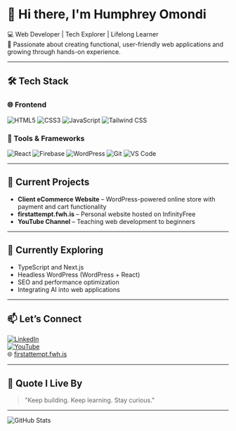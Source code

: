 # 👋 Hi there, I'm Humphrey Omondi

💻 Web Developer | Tech Explorer | Lifelong Learner  
🚀 Passionate about creating functional, user-friendly web applications and growing through hands-on experience.

---

## 🛠️ Tech Stack

### 🌐 Frontend
![HTML5](https://img.shields.io/badge/HTML5-E34F26?style=flat-square&logo=html5&logoColor=white)
![CSS3](https://img.shields.io/badge/CSS3-1572B6?style=flat-square&logo=css3&logoColor=white)
![JavaScript](https://img.shields.io/badge/JavaScript-F7DF1E?style=flat-square&logo=javascript&logoColor=black)
![Tailwind CSS](https://img.shields.io/badge/Tailwind_CSS-38B2AC?style=flat-square&logo=tailwind-css&logoColor=white)

### 🧩 Tools & Frameworks
![React](https://img.shields.io/badge/React-20232A?style=flat-square&logo=react&logoColor=61DAFB)
![Firebase](https://img.shields.io/badge/Firebase-FFCA28?style=flat-square&logo=firebase&logoColor=black)
![WordPress](https://img.shields.io/badge/WordPress-21759B?style=flat-square&logo=wordpress&logoColor=white)
![Git](https://img.shields.io/badge/Git-F05032?style=flat-square&logo=git&logoColor=white)
![VS Code](https://img.shields.io/badge/VS_Code-007ACC?style=flat-square&logo=visual-studio-code&logoColor=white)

---

## 🔭 Current Projects

- **Client eCommerce Website** – WordPress-powered online store with payment and cart functionality  
- **firstattempt.fwh.is** – Personal website hosted on InfinityFree  
- **YouTube Channel** – Teaching web development to beginners

---

## 🌱 Currently Exploring

- TypeScript and Next.js  
- Headless WordPress (WordPress + React)  
- SEO and performance optimization  
- Integrating AI into web applications  

---

## 📫 Let’s Connect

[![LinkedIn](https://img.shields.io/badge/LinkedIn-0A66C2?style=flat-square&logo=linkedin&logoColor=white)](https://linkedin.com/in/amphreyomosh)  
[![YouTube](https://img.shields.io/badge/YouTube-EA4335?style=flat-square&logo=youtube&logoColor=white)](https://youtube.com/@yourchannel)  
🌐 [firstattempt.fwh.is](http://firstattempt.fwh.is)

---

## 💬 Quote I Live By

> "Keep building. Keep learning. Stay curious."

---

![GitHub Stats](https://github-readme-stats.vercel.app/api?username=amphreyomosh&show_icons=true&theme=radical)
